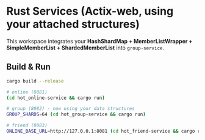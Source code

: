 
# Rust Services (Actix-web, using your attached structures)

This workspace integrates your **HashShardMap + MemberListWrapper + SimpleMemberList + ShardedMemberList** into `group-service`.

## Build & Run
```bash
cargo build --release

# online (8081)
(cd hot_online-service && cargo run)

# group (8082) - now using your data structures
GROUP_SHARDS=64 (cd hot_group-service && cargo run)

# friend (8083)
ONLINE_BASE_URL=http://127.0.0.1:8081 (cd hot_friend-service && cargo run)
```
